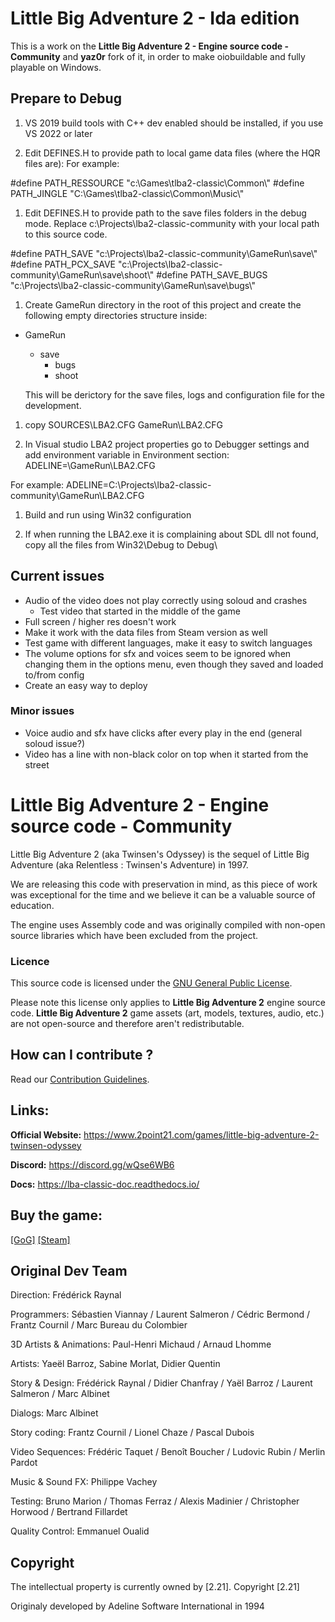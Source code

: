 # Little Big Adventure 2 - Ida edition

This is a work on the **Little Big Adventure 2 - Engine source code - Community** and **yaz0r** fork of it, in order to make oiobuildable and fully playable on Windows.

## Prepare to Debug

1. VS 2019 build tools with C++ dev enabled should be installed, if you use VS 2022 or later

1. Edit DEFINES.H to provide path to local game data files (where the HQR files are):
  For example:

  #define	PATH_RESSOURCE		"c:\\Games\\tlba2-classic\\Common\\"
  #define	PATH_JINGLE	        "C:\\Games\\tlba2-classic\\Common\\Music\\"

1. Edit DEFINES.H to provide path to the save files folders in the debug mode. Replace c:\\Projects\\lba2-classic-community with your local path to this source code.

#define	PATH_SAVE		    "c:\\Projects\\lba2-classic-community\\GameRun\\save\\"
#define	PATH_PCX_SAVE		"c:\\Projects\\lba2-classic-community\\GameRun\\save\\shoot\\"
#define	PATH_SAVE_BUGS		"c:\\Projects\\lba2-classic-community\\GameRun\\save\\bugs\\"


1. Create GameRun directory in the root of this project and create the following empty directories structure inside:
- GameRun
  - save
    - bugs
    - shoot

  This will be derictory for the save files, logs and configuration file for the development. 

1. copy SOURCES\LBA2.CFG GameRun\LBA2.CFG

1. In Visual studio LBA2 project properties go to Debugger settings and add environment variable in Environment section:
  ADELINE=<PathToThisProject>\GameRun\LBA2.CFG
  
  For example: 
    ADELINE=C:\Projects\lba2-classic-community\GameRun\LBA2.CFG

1. Build and run using Win32 configuration

1. If when running the LBA2.exe it is complaining about SDL dll not found, copy all the files from Win32\Debug to Debug\

## Current issues

- Audio of the video does not play correctly using soloud and crashes
  - Test video that started in the middle of the game
- Full screen / higher res doesn't work
- Make it work with the data files from Steam version as well
- Test game with different languages, make it easy to switch languages
- The volume options for sfx and voices seem to be ignored when changing them in the options menu, even though they saved and loaded to/from config
- Create an easy way to deploy

### Minor issues
- Voice audio and sfx have clicks after every play in the end (general soloud issue?)
- Video has a line with non-black color on top when it started from the street


# Little Big Adventure 2 - Engine source code - Community

Little Big Adventure 2 (aka Twinsen's Odyssey) is the sequel of Little Big Adventure (aka Relentless : Twinsen's Adventure) in 1997.

We are releasing this code with preservation in mind, as this piece of work was exceptional for the time and we believe it can be a valuable source of education.

The engine uses Assembly code and was originally compiled with non-open source libraries which have been excluded from the project. 

### Licence
This source code is licensed under the [GNU General Public License](https://github.com/2point21/lba2-classic-community/blob/main/LICENSE).

Please note this license only applies to **Little Big Adventure 2** engine source code. **Little Big Adventure 2** game assets (art, models, textures, audio, etc.) are not open-source and therefore aren't redistributable.

## How can I contribute ?

Read our [Contribution Guidelines](https://github.com/2point21/lba2-classic-community/blob/main/CONTRIBUTING.md).

## Links:
**Official Website:** https://www.2point21.com/games/little-big-adventure-2-twinsen-odyssey

**Discord:** https://discord.gg/wQse6WB6

**Docs:** https://lba-classic-doc.readthedocs.io/

## Buy the game:
 [[GoG]](https://www.gog.com/game/little_big_adventure_2)  [[Steam]](https://store.steampowered.com/app/398000/Little_Big_Adventure_2/)

## Original Dev Team
Direction: Frédérick Raynal

Programmers: Sébastien Viannay / Laurent Salmeron / Cédric Bermond / Frantz Cournil / Marc Bureau du Colombier

3D Artists & Animations: Paul-Henri Michaud / Arnaud Lhomme

Artists: Yaeël Barroz, Sabine Morlat, Didier Quentin

Story & Design: Frédérick Raynal / Didier Chanfray / Yaël Barroz / Laurent Salmeron / Marc Albinet

Dialogs: Marc Albinet

Story coding: Frantz Cournil / Lionel Chaze / Pascal Dubois

Video Sequences: Frédéric Taquet / Benoît Boucher / Ludovic Rubin / Merlin Pardot

Music & Sound FX: Philippe Vachey

Testing: Bruno Marion / Thomas Ferraz / Alexis Madinier / Christopher Horwood / Bertrand Fillardet

Quality Control: Emmanuel Oualid

## Copyright
The intellectual property is currently owned by [2.21]. Copyright [2.21]

Originaly developed by Adeline Software International in 1994
